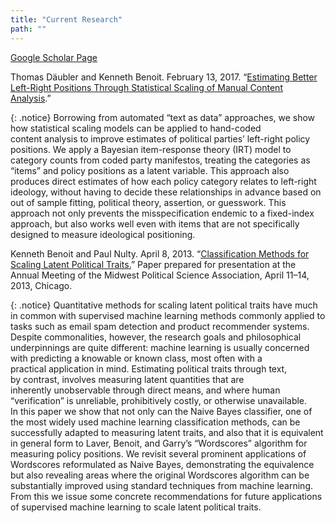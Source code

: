 ```yaml
---
title: "Current Research"
path: ""
---
```




[Google Scholar Page](http://scholar.google.co.uk/citations?user=hp1p9TEAAAAJ "Kenneth Benoit's Google Scholar page") 

Thomas Däubler and Kenneth Benoit. February 13, 2017\. “[Estimating Better Left-Right Positions Through Statistical Scaling of Manual Content Analysis](/assets/files/pdfs/text_in_context_2017.pdf).”

{: .notice}
Borrowing from automated “text as data” approaches, we show how statistical scaling models can be applied to hand-coded content analysis to improve estimates of political parties’ left-right policy positions. We apply a Bayesian item-response theory (IRT) model to category counts from coded party manifestos, treating the categories as “items” and policy positions as a latent variable. This approach also produces direct estimates of how each policy category relates to left-right ideology, without having to decide these relationships in advance based on out of sample fitting, political theory, assertion, or guesswork. This approach not only prevents the misspecification endemic to a fixed-index approach, but also works well even with items that are not specifically designed to measure ideological positioning.

Kenneth Benoit and Paul Nulty. April 8, 2013\. “[Classification Methods for Scaling Latent Political Traits.](http://conference.mpsanet.org/papers/archive.aspx/2011/122630 "Benoit and Nulty MPSA 2013 Paper - version 2")” Paper prepared for presentation at the Annual Meeting of the Midwest Political Science Association, April 11–14, 2013, Chicago.

{: .notice}
Quantitative methods for scaling latent political traits have much in common with supervised machine learning methods commonly applied to tasks such as email spam detection and product recommender systems. Despite commonalities, however, the research goals and philosophical underpinnings are quite different: machine learning is usually concerned with predicting a knowable or known class, most often with a practical application in mind. Estimating political traits through text, by contrast, involves measuring latent quantities that are inherently unobservable through direct means, and where human “verification” is unreliable, prohibitively costly, or otherwise unavailable. In this paper we show that not only can the Naive Bayes classifier, one of the most widely used machine learning classification methods, can be successfully adapted to measuring latent traits, and also that it is equivalent in general form to Laver, Benoit, and Garry’s “Wordscores” algorithm for measuring policy positions. We revisit several prominent applications of Wordscores reformulated as Naive Bayes, demonstrating the equivalence but also revealing areas where the original Wordscores algorithm can be substantially improved using standard techniques from machine learning. From this we issue some concrete recommendations for future applications of supervised machine learning to scale latent political traits.
